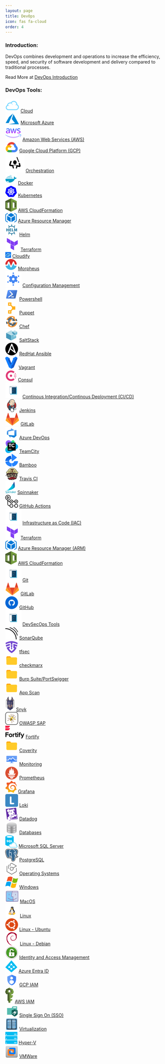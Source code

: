 ```yaml
---
layout: page
title: DevOps
icon: fas fa-cloud
order: 4
---
```



### Introduction:

DevOps combines development and operations to increase the efficiency, speed, and security of software development and delivery compared to traditional processes.

Read More at [DevOps Introduction](/posts/devops/introduction-to-devops)


### DevOps Tools:

<!-- Cloud Start -->
<div class="card categories">
    <div
    id="h_0"
    class="card-header d-flex justify-content-between hide-border-bottom"
    >
    <span>
        <img alt="Cloud" src="/assets/img/icons/cloud-18.svg" />
        <a href="/posts/cloud/introduction-to-cloud" class="ml-1 mr-2">Cloud</a>
    </span>
    <a
        href="#l_0"
        data-toggle="collapse"
        aria-expanded="true"
        aria-label="h_0-trigger"
        class="category-trigger hide-border-bottom"
    >
        <i class="fas fa-fw fa-angle-down"></i>
    </a>
    </div>
    <div id="l_0" class="collapse show" aria-expanded="false">
    <div class="container d-flex flex-wrap align-items-top">
        <div class="d-flex flex-column w-50">
        <div class="p-2">
            <img alt="Microsoft Azure" src="/assets/img/icons/microsoft-azure-18.svg" />
            <a href="/posts/cloud/azure/introduction-to-azure" class="ml-1 mr-2"
            >Microsoft Azure</a
            >
        </div>
        <div class="p-2">
            <img alt="Amanzon Web Services" src="/assets/img/icons/amazonwebservices-18.svg" />
            <a href="/posts/cloud/aws/introduction-to-aws" class="ml-1 mr-2"
            >Amazon Web Services (AWS)</a
            >
        </div>
        </div>
        <div class="d-flex flex-column">
        <div class="p-2">
            <img alt="Google Cloud Platform"
            src="/assets/img/icons/googlecloudplatform-18.svg"
            />
            <a href="/posts/cloud/gcp/introduction-to-gcp" class="ml-1 mr-2"
            >Google Cloud Platform (GCP)</a
            >
        </div>
        </div>
    </div>
    </div>
</div>
<!-- Cloud End -->
<!-- Orchestration Start -->
<div class="card categories">
    <div
    id="h_1"
    class="card-header d-flex justify-content-between hide-border-bottom"
    >
    <span>
        <img alt="Orchestration" src="/assets/img/icons/orchestration-18.svg" />
        <a href="/posts/devops/orchestration/introduction-to-orchestration" class="ml-1 mr-2"
        >Orchestration</a
        >
    </span>
    <a
        href="#l_1"
        data-toggle="collapse"
        aria-expanded="true"
        aria-label="h_1-trigger"
        class="category-trigger hide-border-bottom"
    >
        <i class="fas fa-fw fa-angle-down"></i>
    </a>
    </div>
    <div id="l_1" class="collapse show" aria-expanded="true">
    <div class="container d-flex flex-wrap align-items-top">
        <div class="d-flex flex-column w-50">
        <div class="p-2">
            <img alt="Docker" src="/assets/img/icons/docker-18.svg" />
            <a
            href="/posts/devops/orchestration/docker/introduction-to-docker"
            class="ml-1 mr-2"
            >Docker</a
            >
        </div>
        <div class="p-2">
            <img alt="Kubernetes" src="/assets/img/icons/kuberentes-18.svg" />
            <a
            href="/posts/devops/orchestration/kubernetes/introduction-to-kubernetes"
            class="ml-1 mr-2"
            >Kubernetes</a
            >
        </div>
        <div class="p-2">
            <img alt="Cloud Formation" src="/assets/img/icons/awscloudformation-18.svg" />
            <a
            href="/posts/devops/orchestration/aws cloud formation/introduction-to-aws-cloud-formation"
            class="ml-1 mr-2"
            >AWS CloudFormation</a
            >
        </div>
        <div class="p-2">
            <img alt="Azure Resource Manager"
            src="/assets/img/icons/azureresourcemanager-18.svg"
            />
            <a
            href="/posts/devops/orchestration/arm/introduction-to-arm"
            class="ml-1 mr-2"
            >Azure Resource Manager</a
            >
        </div>
        <div class="p-2">
            <img alt="Helm" src="/assets/img/icons/helm-18.svg" />
            <a
            href="/posts/devops/orchestration/helm/introduction-to-helm"
            class="ml-1 mr-2"
            >Helm</a
            >
        </div>
        </div>
        <div class="d-flex flex-column">
        <div class="p-2">
            <img alt="Terraform" src="/assets/img/icons/terraform-18.svg" />
            <a
            href="/posts/devops/orchestration/terraform/introduction-to-terraform"
            class="ml-1 mr-2"
            >Terraform</a
            >
        </div>
        <div class="p-2">
            <img alt="Cloudify" src="/assets/img/icons/cloudify-18.jpeg" />
            <a
            href="/posts/devops/orchestration/cloudify/introduction-to-cloudify"
            class="ml-1 mr-2"
            >Cloudify</a
            >
        </div>
        <div class="p-2">
            <img alt="Morpheus" src="/assets/img/icons/morpheus-18.svg" />
            <a
            href="/posts/devops/orchestration/morpheus/introduction-to-morpheus"
            class="ml-1 mr-2"
            >Morpheus</a
            >
        </div>
        </div>
    </div>
    </div>
</div>
<!-- Orchestration End -->
<!-- Configuration Management Start -->
<div class="card categories">
    <div
    id="h_2"
    class="card-header d-flex justify-content-between hide-border-bottom"
    >
    <span>
        <img alt="Configuration Management"
        src="/assets/img/icons/configuration-management-18.svg"
        />
        <a
        href="/posts/devops/configuration management/introduction-to-configuration-management"
        class="ml-1 mr-2"
        >Configuration Management</a
        >
    </span>
    <a
        href="#l_2"
        data-toggle="collapse"
        aria-expanded="true"
        aria-label="h_2-trigger"
        class="category-trigger hide-border-bottom"
    >
        <i class="fas fa-fw fa-angle-down"></i>
    </a>
    </div>
    <div id="l_2" class="collapse show" aria-expanded="true">
    <div class="container d-flex flex-wrap align-items-top">
        <div class="d-flex flex-column w-50">
        <div class="p-2">
            <img alt="Powershell" src="/assets/img/icons/powershell-18.svg" />
            <a
            href="/posts/devops/configuration management/powershell/introduction-to-powershell"
            class="ml-1 mr-2"
            >Powershell</a
            >
        </div>
        <div class="p-2">
            <img alt="Puppet" src="/assets/img/icons/puppet-18.svg" />
            <a
            href="/posts/devops/configuration management/puppet/introduction-to-puppet"
            class="ml-1 mr-2"
            >Puppet</a
            >
        </div>
        <div class="p-2">
            <img alt="Chef" src="/assets/img/icons/chef-18.svg" />
            <a
            href="/posts/devops/configuration management/chef/introduction-to-chef"
            class="ml-1 mr-2"
            >Chef</a
            >
        </div>
        <div class="p-2">
            <img alt="Saltstack" src="/assets/img/icons/saltstack-18.svg" />
            <a
            href="/posts/devops/configuration management/saltstack/introduction-to-saltstack"
            class="ml-1 mr-2"
            >SaltStack</a
            >
        </div>
        </div>
        <div class="d-flex flex-column">
        <div class="p-2">
            <img alt="Ansible" src="/assets/img/icons/redhatansible-18.svg" />
            <a
            href="/posts/devops/configuration management/ansible/introduction-to-ansible"
            class="ml-1 mr-2"
            >RedHat Ansible</a
            >
        </div>
        <div class="p-2">
            <img alt="Vagrant" src="/assets/img/icons/vagrant-18.svg" />
            <a
            href="/posts/devops/configuration management/vagrant/introduction-to-vagrant"
            class="ml-1 mr-2"
            >Vagrant</a
            >
        </div>
        <div class="p-2">
            <img alt="Consul" src="/assets/img/icons/consul-18.svg" />
            <a
            href="/posts/devops/configuration management/consul/introduction-to-consul"
            class="ml-1 mr-2"
            >Consul</a
            >
        </div>
        </div>
    </div>
    </div>
</div>
<!-- Configuration Management End -->
<!-- CI/CD Start -->
<div class="card categories">
    <div
    id="h_3"
    class="card-header d-flex justify-content-between hide-border-bottom"
    >
    <span>
        <img alt="CICD" src="/assets/img/icons/coding-18.svg" />
        <a
        href="/posts/devops/cicd/introduction-to-cicd"
        class="ml-1 mr-2"
        >Continous Integration/Continous Deployment (CI/CD)</a
        >
    </span>
    <a
        href="#l_3"
        data-toggle="collapse"
        aria-expanded="true"
        aria-label="h_3-trigger"
        class="category-trigger hide-border-bottom"
    >
        <i class="fas fa-fw fa-angle-down"></i>
    </a>
    </div>
    <div id="l_3" class="collapse show" aria-expanded="true">
    <div class="container d-flex flex-wrap align-items-top">
        <div class="d-flex flex-column w-50">
        <div class="p-2">
            <img alt="Jenkins" src="/assets/img/icons/jenkins-18.svg" />
            <a href="/posts/devops/cicd/jenkins/introduction-to-jenkins" class="ml-1 mr-2"
            >Jenkins</a
            >
        </div>
        <div class="p-2">
            <img alt="Gitlab" src="/assets/img/icons/gitlab-18.svg" />
            <a href="/posts/devops/cicd/gitlab/introduction-to-gitlab" class="ml-1 mr-2"
            >GitLab</a
            >
        </div>
        <div class="p-2">
            <img alt="Azure DevOps" src="/assets/img/icons/azuredevops-18.svg" />
            <a
            href="/posts/devops/cicd/azure devops/introduction-to-azure-devops"
            class="ml-1 mr-2"
            >Azure DevOps</a
            >
        </div>
        <div class="p-2">
            <img alt="TeamCity" src="/assets/img/icons/teamcity-18.svg" />
            <a href="/posts/devops/cicd/teamcity/introuduction-to-teamcity" class="ml-1 mr-2"
            >TeamCity</a
            >
        </div>
        </div>
        <div class="d-flex flex-column">
        <div class="p-2">
            <img alt="Bamboo" src="/assets/img/icons/bamboo-18.svg" />
            <a href="/posts/devops/cicd/bamboo/introduction-to-bamboo" class="ml-1 mr-2"
            >Bamboo</a
            >
        </div>
        <div class="p-2">
            <img alt="TravisCI" src="/assets/img/icons/travisci-18.svg" />
            <a href="/posts/devops/cicd/travisci/introduction-to-travisci" class="ml-1 mr-2"
            >Travis CI</a
            >
        </div>
        <div class="p-2">
            <img alt="Spinnaker" src="/assets/img/icons/spinnaker-18.svg" />
            <a
            href="/posts/devops/cicd/spinnaker/introduction-to-spinnaker"
            class="ml-1 mr-2"
            >Spinnaker</a
            >
        </div>
        <div class="p-2">
            <img alt="GitHub Actions" src="/assets/img/icons/githubactions-18.svg" />
            <a
            href="/posts/devops/cicd/github actions/introduction-to-github-actions"
            class="ml-1 mr-2"
            >GitHub Actions</a
            >
        </div>
        </div>
    </div>
    </div>
</div>
<!-- CI/CD End -->
<!-- IAC Start -->
<div class="card categories">
    <div
    id="h_3"
    class="card-header d-flex justify-content-between hide-border-bottom"
    >
    <span>
        <img alt="Coding" src="/assets/img/icons/coding-18.svg" />
        <a
        href="/posts/devops/iac/introduction-to-iac"
        class="ml-1 mr-2"
        >Infrastructure as Code (IAC)</a
        >
    </span>
    <a
        href="#l_3"
        data-toggle="collapse"
        aria-expanded="true"
        aria-label="h_3-trigger"
        class="category-trigger hide-border-bottom"
    >
        <i class="fas fa-fw fa-angle-down"></i>
    </a>
    </div>
    <div id="l_3" class="collapse show" aria-expanded="true">
    <div class="container d-flex flex-wrap align-items-top">
        <div class="d-flex flex-column w-50">
        <div class="p-2">
            <img alt="Terraform" src="/assets/img/icons/terraform-18.svg" />
            <a
            href="/posts/devops/orchestration/terraform/introduction-to-terraform"
            class="ml-1 mr-2"
            >Terraform</a
            >
        </div>
        <div class="p-2">
            <img alt="Azure Resource Manager"
            src="/assets/img/icons/azureresourcemanager-18.svg"
            />
            <a
            href="/posts/devops/orchestration/arm/introduction-to-arm"
            class="ml-1 mr-2"
            >Azure Resource Manager (ARM)</a
            >
        </div>
        </div>
        <div class="d-flex flex-column">
        <div class="p-2">
            <img alt="Cloud Formation"
            src="/assets/img/icons/awscloudformation-18.svg"
            />
            <a
            href="/posts/devops/orchestration/aws cloud formation/introduction-to-aws-cloud-formation"
            class="ml-1 mr-2"
            >AWS CloudFormation</a
            >
        </div>
        </div>
    </div>
    </div>
</div>
<!-- IAC End -->
<!-- Git Start -->
<div class="card categories">
    <div
    id="h_3"
    class="card-header d-flex justify-content-between hide-border-bottom"
    >
    <span>
        <img alt="Coding" src="/assets/img/icons/coding-18.svg" />
        <a
        href="/posts/devops/git/introduction-to-git"
        class="ml-1 mr-2"
        >Git</a
        >
    </span>
    <a
        href="#l_3"
        data-toggle="collapse"
        aria-expanded="true"
        aria-label="h_3-trigger"
        class="category-trigger hide-border-bottom"
    >
        <i class="fas fa-fw fa-angle-down"></i>
    </a>
    </div>
    <div id="l_3" class="collapse show" aria-expanded="true">
    <div class="container d-flex flex-wrap align-items-top">
        <div class="d-flex flex-column w-50">
            <div class="p-2">
                <img alt="Gitlab" src="/assets/img/icons/gitlab-18.svg" />
                <a
                href="/posts/devops/git/gitlab/introduction-to-gitlab"
                class="ml-1 mr-2"
                >GitLab</a
                >
            </div>
        </div>
        <div class="d-flex flex-column">
            <div class="p-2">
                <img alt="GitHub"
                src="/assets/img/icons/github-18.svg"
                />
                <a
                href="/posts/devops/git/github/introduction-to-github"
                class="ml-1 mr-2"
                >GitHub</a
                >
            </div>
        </div>
    </div>
    </div>
</div>
<!-- Git End -->
<!-- DevSecOps Tools Start -->
<div class="card categories">
    <div
    id="h_3"
    class="card-header d-flex justify-content-between hide-border-bottom"
    >
    <span>
        <img alt="DevSecOps Tools" src="/assets/img/icons/coding-18.svg" />
        <a href="/posts/devsecops/introduction-to-devsecops" class="ml-1 mr-2"
        >DevSecOps Tools</a
        >
    </span>
    <a
        href="#l_3"
        data-toggle="collapse"
        aria-expanded="true"
        aria-label="h_3-trigger"
        class="category-trigger hide-border-bottom"
    >
        <i class="fas fa-fw fa-angle-down"></i>
    </a>
    </div>
    <div id="l_3" class="collapse show" aria-expanded="true">
    <div class="container d-flex flex-wrap align-items-top">
        <div class="d-flex flex-column w-50">
        <div class="p-2">
            <img alt="SonarQube" src="/assets/img/icons/sonarqube-18.svg" />
            <a
            href="/posts/devsecops/sonarcube/introduction-to-sonarcube"
            class="ml-1 mr-2"
            >SonarQube</a
            >
        </div>
        <div class="p-2">
            <img alt="TFSec" src="/assets/img/icons/tfsec-18.svg" />
            <a
            href="/posts/devsecops/tfsec/introduction-to-tfsec"
            class="ml-1 mr-2"
            >tfsec</a
            >
        </div>
        <div class="p-2">
            <img alt="CheckMarx" src="/assets/img/icons/folder-18.svg" />
            <a
            href="/posts/devsecops/checkmarx/introduction-to-checkmarx"
            class="ml-1 mr-2"
            >checkmarx</a
            >
        </div>
        <div class="p-2">
            <img alt="BurpSuite" src="/assets/img/icons/folder-18.svg" />
            <a
            href="/posts/devsecops/burpsuite/introduction-to-burpsuite"
            class="ml-1 mr-2"
            >Burp Suite/PortSwigger</a
            >
        </div>
        <div class="p-2">
            <img alt="AppScan" src="/assets/img/icons/folder-18.svg" />
            <a
            href="/posts/devsecops/appscan/introduction-to-appscan"
            class="ml-1 mr-2"
            >App Scan</a
            >
        </div>
        </div>
        <div class="d-flex flex-column">
        <div class="p-2">
            <img alt="Snyk" src="/assets/img/icons/snyk-18.svg" />
            <a
            href="/posts/devsecops/snyk/introduction-to-snyk"
            class="ml-1 mr-2"
            >Snyk</a
            >
        </div>
        <div class="p-2">
            <img alt="OWASPZap" src="/assets/img/icons/owaspzap-18.svg" />
            <a
            href="/posts/devsecops/owaspzap/introduction-to-owaspzap"
            class="ml-1 mr-2"
            >OWASP SAP</a
            >
        </div>
        <div class="p-2">
            <img alt="Fortify" src="/assets/img/icons/fortify-18.svg" />
            <a
            href="/posts/devsecops/fortify/introduction-to-fortify"
            class="ml-1 mr-2"
            >Fortify</a
            >
        </div>
        <div class="p-2">
            <img alt="Coverity" src="/assets/img/icons/folder-18.svg" />
            <a
            href="/posts/devsecops/coverity/introduction-to-coverity"
            class="ml-1 mr-2"
            >Coverity</a
            >
        </div>
        </div>
    </div>
    </div>
</div>
<!-- DevSecOps End -->
<!-- Monitoring Start -->
<div class="card categories">
    <div
    id="h_4"
    class="card-header d-flex justify-content-between hide-border-bottom"
    >
    <span>
        <img alt="Monitoring" src="/assets/img/icons/monitoring-18.svg" />
        <a href="/posts/devops/monitoring/introduction-to-monitoring" class="ml-1 mr-2"
        >Monitoring</a
        >
    </span>
    <a
        href="#l_4"
        data-toggle="collapse"
        aria-expanded="true"
        aria-label="h_4-trigger"
        class="category-trigger hide-border-bottom"
    >
        <i class="fas fa-fw fa-angle-down"></i>
    </a>
    </div>
    <div id="l_4" class="collapse show" aria-expanded="true">
    <div class="container d-flex flex-wrap align-items-top">
        <div class="d-flex flex-column w-50">
        <div class="p-2">
            <img alt="Prometheus" src="/assets/img/icons/prometheus-18.svg" />
            <a
            href="/posts/devops/monitoring/prometheus/introduction-to-prometheus"
            class="ml-1 mr-2"
            >Prometheus</a
            >
        </div>
        <div class="p-2">
            <img alt="Grafana" src="/assets/img/icons/grafana-18.svg" />
            <a
            href="/posts/devops/monitoring/grafana/introduction-to-grafana"
            class="ml-1 mr-2"
            >Grafana</a
            >
        </div>
        </div>
        <div class="d-flex flex-column">
        <div class="p-2">
            <img alt="Loki" src="/assets/img/icons/loki-18.svg" />
            <a
            href="/posts/devops/monitoring/loki/introduction-to-loki"
            class="ml-1 mr-2"
            >Loki</a
            >
        </div>
        <div class="p-2">
            <img alt="Datadog" src="/assets/img/icons/datadog-18.svg" />
            <a
            href="/posts/devops/monitoring/datadog/introduction-to-datadog"
            class="ml-1 mr-2"
            >Datadog</a
            >
        </div>
        </div>
    </div>
    </div>
</div>
<!-- Monitoring End -->
<!-- Databases Start -->
<div class="card categories">
    <div
    id="h_6"
    class="card-header d-flex justify-content-between hide-border-bottom"
    >
    <span>
        <img alt="Databases" src="/assets/img/icons/databases-18.svg" />
        <a href="/posts/databases/introduction-to-databases" class="ml-1 mr-2"
        >Databases</a
        >
    </span>
    <a
        href="#l_6"
        data-toggle="collapse"
        aria-expanded="true"
        aria-label="h_6-trigger"
        class="category-trigger hide-border-bottom"
    >
        <i class="fas fa-fw fa-angle-down"></i>
    </a>
    </div>
    <div id="l_6" class="collapse show" aria-expanded="true">
    <div class="container d-flex flex-wrap align-items-top">
        <div class="d-flex flex-column w-50">
        <div class="p-2">
            <img alt="MSSQL" src="/assets/img/icons/mssql-18.svg" />
            <a
            href="/posts/databases/mssql/introduction-to-mssql"
            class="ml-1 mr-2"
            >Microsoft SQL Server</a
            >
        </div>
        </div>
        <div class="d-flex flex-column">
        <div class="p-2">
            <img alt="PostgreSQL" src="/assets/img/icons/postgresql-18.svg" />
            <a
            href="/posts/databases/postgres/introduction-to-postgresql"
            class="ml-1 mr-2"
            >PostgreSQL</a
            >
        </div>
        </div>
    </div>
    </div>
</div>
<!-- Databases End -->
<!-- Operating Systems Start -->
<div class="card categories">
    <div
    id="h_7"
    class="card-header d-flex justify-content-between hide-border-bottom"
    >
    <span>
        <img alt="Operating Systems" src="/assets/img/icons/operatingsystem-18.svg" />
        <a href="/posts/operating systems/introduction-to-os" class="ml-1 mr-2"
        >Operating Systems</a
        >
    </span>
    <a
        href="#l_7"
        data-toggle="collapse"
        aria-expanded="true"
        aria-label="h_7-trigger"
        class="category-trigger hide-border-bottom"
    >
        <i class="fas fa-fw fa-angle-down"></i>
    </a>
    </div>
    <div id="l_7" class="collapse show" aria-expanded="true">
    <div class="container d-flex flex-wrap align-items-top">
        <div class="d-flex flex-column w-50">
            <div class="p-2">
                <img alt="Windows" src="/assets/img/icons/windows-18.svg" />
                <a
                href="/posts/operating systems/windows/introduction-to-windows"
                class="ml-1 mr-2"
                >Windows</a
                >
            </div>
                <div class="p-2">
                <img alt="MacOS" src="/assets/img/icons/macos-18.svg" />
                <a
                href="/posts/operating systems/macos/introduction-to-macos"
                class="ml-1 mr-2"
                >MacOS</a
                >
            </div>
        </div>
        <div class="d-flex flex-column">
            <div class="p-2">
                <img alt="Linux Ubuntu" src="/assets/img/icons/linuxos-18.svg" />
                <a
                href="/posts/operating systems/linux/introduction-to-linux"
                class="ml-1 mr-2"
                >Linux</a
                >
            </div>
            <div class="p-2">
                <img alt="Linux Ubuntu" src="/assets/img/icons/ubuntuos-18.svg" />
                <a
                href="/posts/operating systems/ubuntu/introduction-to-ubuntu"
                class="ml-1 mr-2"
                >Linux - Ubuntu</a
                >
            </div>
            <div class="p-2">
                <img alt="Linux Debian" src="/assets/img/icons/debianos-18.svg" />
                <a
                href="/posts/operating systems/debian/introduction-to-debian"
                class="ml-1 mr-2"
                >Linux - Debian</a
                >
            </div>
        </div>
    </div>
    </div>
</div>
<!-- Operating Systems End -->
<!-- IAM Start -->
<div class="card categories">
    <div
    id="h_8"
    class="card-header d-flex justify-content-between hide-border-bottom"
    >
    <span>
        <img alt="IAM" src="/assets/img/icons/iam-18.svg" />
        <a href="/posts/iam/introduction-to-iam" class="ml-1 mr-2"
        >Identity and Access Management</a
        >
    </span>
    <a
        href="#l_8"
        data-toggle="collapse"
        aria-expanded="true"
        aria-label="h_8-trigger"
        class="category-trigger hide-border-bottom"
    >
        <i class="fas fa-fw fa-angle-down"></i>
    </a>
    </div>
    <div id="l_8" class="collapse show" aria-expanded="true">
    <div class="container d-flex flex-wrap align-items-top">
        <div class="d-flex flex-column w-50">
        <div class="p-2">
            <img alt="Entra ID" src="/assets/img/icons/azuread-18.svg" />
            <a href="/posts/iam/entraid/introduction-to-azure-entraid" class="ml-1 mr-2"
            >Azure Entra ID</a
            >
        </div>
        <div class="p-2">
            <img alt="GCP IAM" src="/assets/img/icons/gcpiam-18.svg" />
            <a href="/posts/iam/gcp/introduction-to-gcp-iam" class="ml-1 mr-2"
            >GCP IAM</a
            >
        </div>
        </div>
        <div class="d-flex flex-column">
        <div class="p-2">
            <img alt="AWS IAM" src="/assets/img/icons/awsiam-18.svg" />
            <a href="/posts/iam/aws/introduction-to-aws-iam" class="ml-1 mr-2"
            >AWS IAM</a
            >
        </div>
        <div class="p-2">
            <img alt="SSO" src="/assets/img/icons/sso-18.svg" />
            <a href="/posts/iam/sso/introduction-to-sso" class="ml-1 mr-2"
            >Single Sign On (SSO)</a
            >
        </div>
        </div>
    </div>
    </div>
</div>
<!-- IAM End -->
<!-- Virtualization Start -->
<div class="card categories">
    <div
    id="h_9"
    class="card-header d-flex justify-content-between hide-border-bottom"
    >
    <span>
        <img alt="Virtualization" src="/assets/img/icons/virtualization-18.svg" />
        <a href="/posts/virtualization/introduction-to-virtualization" class="ml-1 mr-2"
        >Virtualization</a
        >
    </span>
    <a
        href="#l_9"
        data-toggle="collapse"
        aria-expanded="true"
        aria-label="h_9-trigger"
        class="category-trigger hide-border-bottom"
    >
        <i class="fas fa-fw fa-angle-down"></i>
    </a>
    </div>
    <div id="l_9" class="collapse show" aria-expanded="true">
    <div class="container d-flex flex-wrap align-items-top">
        <div class="d-flex flex-column w-50">
        <div class="p-2">
            <img alt="Hyper-V" src="/assets/img/icons/hyperv-18.svg" />
            <a
            href="/posts/virtualization/hyperv/introduction-to-hyperv"
            class="ml-1 mr-2"
            >Hyper-V</a
            >
        </div>
        </div>
        <div class="d-flex flex-column">
        <div class="p-2">
            <img alt="VMWare" src="/assets/img/icons/vmware-18.svg" />
            <a
            href="/posts/virtualization/vmware/introduction-to-vmware"
            class="ml-1 mr-2"
            >VMWare</a
            >
        </div>
        </div>
    </div>
    </div>
</div>
<!-- Virtualization End -->

